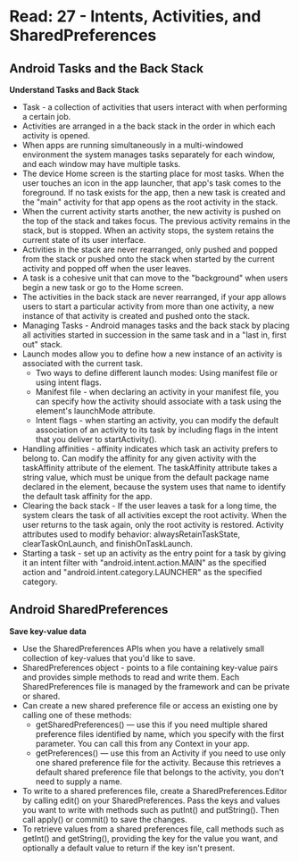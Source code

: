 # Read: 27 - Intents, Activities, and SharedPreferences

## Android Tasks and the Back Stack
**Understand Tasks and Back Stack**
  * Task - a collection of activities that users interact with when performing a certain job. 
  * Activities are arranged in a the back stack in the order in which each activity is opened. 
  * When apps are running simultaneously in a multi-windowed environment the system manages tasks separately for each window, and each window may have multiple tasks. 
  * The device Home screen is the starting place for most tasks. When the user touches an icon in the app launcher, that app's task comes to the foreground. If no task exists for the app, then a new task is created and the "main" activity for that app opens as the root activity in the stack. 
  * When the current activity starts another, the new activity is pushed on the top of the stack and takes focus. The previous activity remains in the stack, but is stopped. When an activity stops, the system retains the current state of its user interface. 
  * Activities in the stack are never rearranged, only pushed and popped from the stack or pushed onto the stack when started by the current activity and popped off when the user leaves.
  * A task is a cohesive unit that can move to the "background" when users begin a new task or go to the Home screen. 
  * The activities in the back stack are never rearranged,  if your app allows users to start a particular activity from more than one activity, a new instance of that activity is created and pushed onto the stack.
  * Managing Tasks - Android manages tasks and the back stack by placing all activities started in succession in the same task and in a "last in, first out" stack.
  * Launch modes allow you to define how a new instance of an activity is associated with the current task. 
    - Two ways to define different launch modes: Using manifest file or using intent flags.
    - Manifest file - when declaring an activity in your manifest file, you can specify how the activity should associate with a task using the <activity> element's launchMode attribute.
    - Intent flags - when starting an activity, you can modify the default association of an activity to its task by including flags in the intent that you deliver to startActivity().
  * Handling affinities - affinity indicates which task an activity prefers to belong to. Can modify the affinity for any given activity with the taskAffinity attribute of the <activity> element. The taskAffinity attribute takes a string value, which must be unique from the default package name declared in the <manifest> element, because the system uses that name to identify the default task affinity for the app.
  * Clearing the back stack - If the user leaves a task for a long time, the system clears the task of all activities except the root activity. When the user returns to the task again, only the root activity is restored. Activity attributes used to modify behavior: alwaysRetainTaskState, clearTaskOnLaunch, and finishOnTaskLaunch.
  * Starting a task - set up an activity as the entry point for a task by giving it an intent filter with "android.intent.action.MAIN" as the specified action and "android.intent.category.LAUNCHER" as the specified category. 

## Android SharedPreferences
**Save key-value data**
  * Use the SharedPreferences APIs when you have a relatively small collection of key-values that you'd like to save.
  *  SharedPreferences object - points to a file containing key-value pairs and provides simple methods to read and write them. Each SharedPreferences file is managed by the framework and can be private or shared.
  * Can create a new shared preference file or access an existing one by calling one of these methods:
    - getSharedPreferences() — use this if you need multiple shared preference files identified by name, which you specify with the first parameter. You can call this from any Context in your app.
    - getPreferences() — use this from an Activity if you need to use only one shared preference file for the activity. Because this retrieves a default shared preference file that belongs to the activity, you don't need to supply a name.
  * To write to a shared preferences file, create a SharedPreferences.Editor by calling edit() on your SharedPreferences. Pass the keys and values you want to write with methods such as putInt() and putString(). Then call apply() or commit() to save the changes. 
  * To retrieve values from a shared preferences file, call methods such as getInt() and getString(), providing the key for the value you want, and optionally a default value to return if the key isn't present. 